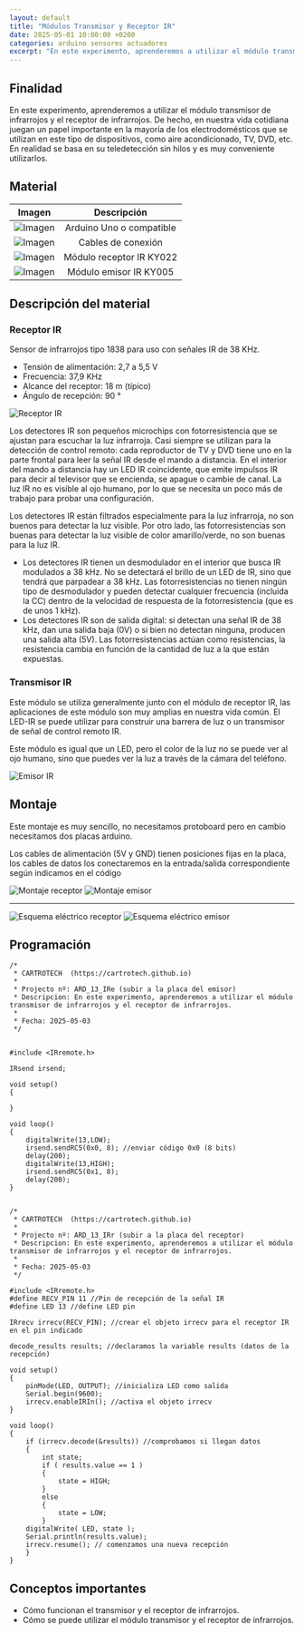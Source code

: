 ```yaml
---
layout: default
title: "Módulos Transmisor y Receptor IR"
date: 2025-05-01 10:00:00 +0200
categories: arduino sensores actuadores
excerpt: "En este experimento, aprenderemos a utilizar el módulo transmisor de infrarrojos y el receptor de infrarrojos."
---
```


## Finalidad

En este experimento, aprenderemos a utilizar el módulo transmisor
de infrarrojos y el receptor de infrarrojos.
De hecho, en nuestra vida cotidiana juegan un papel importante en la
mayoría de los electrodomésticos que se utilizan en este tipo de
dispositivos, como aire acondicionado, TV, DVD, etc. En realidad se basa
en su teledetección sin hilos y es muy conveniente utilizarlos.

## Material

| Imagen | Descripción |
| :---: | :---: |
| ![Imagen](/assets/images/material/mat_unor3.png) | Arduino Uno o compatible |
| ![Imagen](/assets/images/material/mat_cables.png) | Cables de conexión |
| ![Imagen](/assets/images/material/mat_KY022.png) | Módulo receptor IR KY022 |
| ![Imagen](/assets/images/material/mat_KY005.jpeg) | Módulo emisor IR KY005 |

## Descripción del material

### Receptor IR

Sensor de infrarrojos tipo 1838 para uso con señales IR de 38 KHz.

- Tensión de alimentación: 2,7 a 5,5 V
- Frecuencia: 37,9 KHz
- Alcance del receptor: 18 m (típico)
- Ángulo de recepción: 90 °

![Receptor IR](/assets/images/ard/ard_13_01.png)

Los detectores IR son pequeños microchips con fotorresistencia que se ajustan para
escuchar la luz infrarroja. Casi siempre se utilizan para la detección
de control remoto: cada reproductor de TV y DVD tiene uno en la parte
frontal para leer la señal IR desde el mando a distancia. En el interior del
mando a distancia hay un LED IR coincidente, que emite impulsos IR
para decir al televisor que se encienda, se apague o cambie de canal. La luz
IR no es visible al ojo humano, por lo que se necesita un poco más
de trabajo para probar una configuración.

Los detectores IR están filtrados especialmente para la luz infrarroja, no son
buenos para detectar la luz visible. Por otro lado, las fotorresistencias son
buenas para detectar la luz visible de color amarillo/verde, no son buenas
para la luz IR.

- Los detectores IR tienen un desmodulador en el interior que busca IR
  modulados a 38 kHz. No se detectará el brillo de un LED de IR, sino que
  tendrá que parpadear a 38 kHz. Las fotorresistencias no tienen ningún tipo de
  desmodulador y pueden detectar cualquier frecuencia (incluida la CC) dentro
  de la velocidad de respuesta de la fotorresistencia (que es de unos 1 kHz).
- Los detectores IR son de salida digital: si detectan una señal IR de
  38 kHz, dan una salida baja (0V) o si bien no detectan ninguna,
  producen una salida alta (5V). Las fotorresistencias actúan como
  resistencias, la resistencia cambia en función de la cantidad de luz a
  la que están expuestas.

### Transmisor IR

Este módulo se utiliza generalmente junto con el módulo de receptor
IR, las aplicaciones de este módulo son muy amplias en nuestra vida
común. El LED-IR se puede utilizar para construir una barrera de luz o un
transmisor de señal de control remoto IR.

Este módulo es igual que un LED, pero el color de la luz no se puede
ver al ojo humano, sino que puedes ver la luz a través de la cámara
del teléfono.

![Emisor IR](/assets/images/ard/ard_13_02.png)

## Montaje

Este montaje es muy sencillo, no necesitamos protoboard pero en
cambio necesitamos dos placas arduino.

Los cables de alimentación (5V y GND) tienen posiciones fijas en la placa,
los cables de datos los conectaremos en la entrada/salida correspondiente
según indicamos en el código

![Montaje receptor](/assets/images/ard/ard_13_03.png)
![Montaje emisor](/assets/images/ard/ard_13_05.png)

---

![Esquema eléctrico receptor](/assets/images/ard/ard_13_04.png)
![Esquema eléctrico emisor](/assets/images/ard/ard_13_06.png)

## Programación

```Arduino
/*
 * CARTROTECH  (https://cartrotech.github.io)
 * 
 * Projecto nº: ARD_13_IRe (subir a la placa del emisor)
 * Descripcion: En este experimento, aprenderemos a utilizar el módulo transmisor de infrarrojos y el receptor de infrarrojos.
 * 
 * Fecha: 2025-05-03
 */


#include <IRremote.h>

IRsend irsend;

void setup()
{

}

void loop()
{
    digitalWrite(13,LOW);
    irsend.sendRC5(0x0, 8); //enviar código 0x0 (8 bits)
    delay(200);
    digitalWrite(13,HIGH);
    irsend.sendRC5(0x1, 8);
    delay(200);
}

```

```Arduino

/*
 * CARTROTECH  (https://cartrotech.github.io)
 * 
 * Projecto nº: ARD_13_IRr (subir a la placa del receptor)
 * Descripcion: En este experimento, aprenderemos a utilizar el módulo transmisor de infrarrojos y el receptor de infrarrojos.
 * 
 * Fecha: 2025-05-03
 */

#include <IRremote.h>
#define RECV_PIN 11 //Pin de recepción de la señal IR
#define LED 13 //define LED pin

IRrecv irrecv(RECV_PIN); //crear el objeto irrecv para el receptor IR en el pin indicado

decode_results results; //declaramos la variable results (datos de la recepción)

void setup()
{
    pinMode(LED, OUTPUT); //inicializa LED como salida
    Serial.begin(9600);
    irrecv.enableIRIn(); //activa el objeto irrecv
}

void loop()
{
    if (irrecv.decode(&results)) //comprobamos si llegan datos
    {
        int state;
        if ( results.value == 1 )
        {
            state = HIGH;
        }
        else
        {
            state = LOW;
        }
    digitalWrite( LED, state );
    Serial.println(results.value);
    irrecv.resume(); // comenzamos una nueva recepción
    }
}

```

## Conceptos importantes

- Cómo funcionan el transmisor y el receptor de infrarrojos.
- Cómo se puede utilizar el módulo transmisor y el receptor de infrarrojos.
